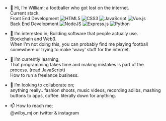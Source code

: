 - 👋 Hi, I’m William; 
  a footballer who got lost on the internet.
  <br>
  Current stack:
  <br>
  Front End Development
  <img alt="HTML5"  src="https://img.shields.io/badge/html5%20-%23E34F26.svg?&style=flat-square&logo=html5&logoColor=white"/>
  <img alt="CSS3"  src="https://img.shields.io/badge/css3%20-%231572B6.svg?&style=flat-square&logo=css3&logoColor=white"/>
  <img alt="JavaScript"  src="https://img.shields.io/badge/javascript%20-%23323330.svg?&style=flat-square&logo=javascript&logoColor=%23F7DF1E"/>
  <img alt="Vue.js"  src="https://img.shields.io/badge/vuejs%20-%2335495e.svg?&style=flat-square&logo=vue.js&logoColor=%234FC08D"/>
  <br>
  Back End Development
  <img alt="NodeJS"  src="https://img.shields.io/badge/node.js%20-%2343853D.svg?&style=flat-square&logo=node.js&logoColor=white">
  <img alt="Express.js"  src="https://img.shields.io/badge/express.js%20-%23404d59.svg?&style=flat-square"/>
  <img alt="Python" src="https://img.shields.io/badge/python%20-%2314354C.svg?&style=flat-square&logo=python&logoColor=white"/>

- 👀 I’m interested in;
  Building software that people actually use.
  <br>
  Blockchain and Web3.
  <br>
  When i'm not doing this, you can probably find me playing football somewhere or trying to make 'wavy' stuff for the internet.

- 🌱 I’m currently learning;
  <br>
  That programming takes time and making mistakes is part of the process. (read JavaScript)
  <br>
  How to run a freelance business.

- 💞️ I’m looking to collaborate on;
  <br>
  anything really.. fashion shoots, music videos, recording adlibs, mashing buttons to apps, coffee. literally down for anything.

- 📫 How to reach me;
  <br>
  @wilby_mj on twitter & instagram

<!---
wilby-mj/wilby-mj is a ✨ special ✨ repository because its `README.md` (this file) appears on your GitHub profile.
You can click the Preview link to take a look at your changes.
--->
